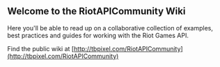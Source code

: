 ## Welcome to the RiotAPICommunity Wiki

Here you'll be able to read up on a collaborative collection of examples, best practices and guides for working with the Riot Games API.

Find the public wiki at [http://tbpixel.com/RiotAPICommunity](http://tbpixel.com/RiotAPICommunity)